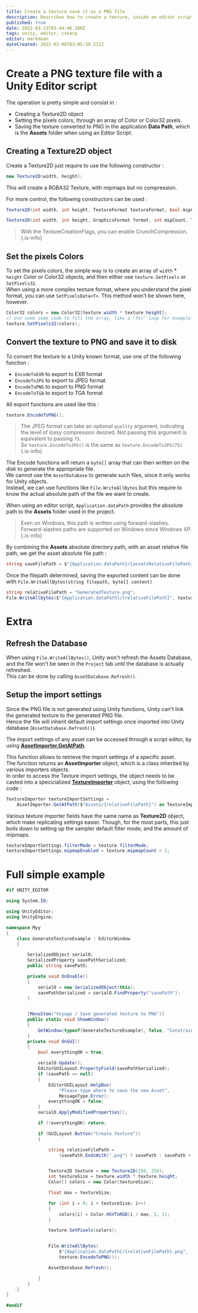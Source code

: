 ```yaml
---
title: Create a texture save it as a PNG file
description: Describes how to create a texture, inside an editor script, and save it to PNG format. This also applies for various other formats too.
published: true
date: 2022-03-13T03:44:46.506Z
tags: unity, editor, csharp
editor: markdown
dateCreated: 2022-03-06T03:05:30.511Z
---
```


# Create a PNG texture file with a Unity Editor script

The operation is pretty simple and consist in :

* Creating a Texture2D object
* Setting the pixels colors, through an array of Color or Color32 pixels.
* Saving the texture converted to PNG in the application **Data Path**, which is the **Assets** folder when using an Editor Script.

## Creating a Texture2D object

Create a Texture2D just require to use the following constructor :

```csharp
new Texture2D(width, height);
```

This will create a RGBA32 Texture, with mipmaps but no compression.

For more control, the following constructors can be used :

```csharp
Texture2D(int width, int height, TextureFormat textureFormat, bool mipChain, bool linear)
```

```csharp
Texture2D(int width, int height, GraphicsFormat format, int mipCount, TextureCreationFlags flags)
```

> With the TextureCreationFlags, you can enable CrunchCompression.
> {.is-info}

## Set the pixels Colors

To set the pixels colors, the simple way is to create an array of `width` * `height` Color or Color32 objects, and then either use `texture.SetPixels` or `SetPixels32`.  
When using a more complex texture format, where you understand the pixel format, you can use `SetPixelsData<T>`. This method won't be shown here, however.

```csharp
Color32 colors = new Color32[texture.width * texture.height];
// Use some some code to fill the array, like a "for" loop for example.
texture.SetPixels32(colors);
```

## Convert the texture to PNG and save it to disk

To convert the texture to a Unity known format, use one of the following function :
  * `EncodeToEXR` to export to EXR format
  * `EncodeToJPG` to export to JPEG format
  * `EncodeToPNG` to export to PNG format
  * `EncodeToTGA` to export to TGA format
  
All export functions are used like this :

```csharp
texture.EncodeToPNG();
```

> The JPEG format can take an optional `quality` argument, indicating the level of lossy compression desired. Not passing this argument is equivalent to passing `75`.  
> So  `texture.EncodeToJPG()` is the same as `texture.EncodeToJPG(75)`
{.is-info}


The Encode functions will return a `byte[]` array that can then written on the disk to generate the appropriate file.  
We cannot use the `AssetDatabase` to generate such files, since it only works for Unity objects.  
Instead, we can use functions like `File.WriteAllBytes` but this require to know the actual absolute path of the file we want to create.

When using an editor script, `Application.dataPath` provides the absolute path to the **Assets** folder used in the project.

> Even on Windows, this path is written using forward-slashes.  
> Forward-slashes paths are supported on Windows since Windows XP.
{.is-info}

By combining the **Assets** absolute directory path, with an asset relative file path, we get the asset absolute file path :

```csharp
string saveFilePath = $"{Application.dataPath}/{assetsRelativeFilePath}"
```

Once the filepath determined, saving the exported content can be done with `File.WriteAllBytes(string filepath, byte[] content)`

```csharp
string relativeFilePath = "GeneratedTexture.png";
File.WriteAllbytes($"{Application.dataPath}/{relativeFilePath}", texture.EncodeToPNG());
```

# Extra

## Refresh the Database

When using `File.WriteAllBytes()`, Unity won't refresh the Assets Database, and the file won't be seen in the `Project` tab until the database is actually refreshed.  
This can be done by calling `AssetDatabase.Refresh()`.

## Setup the import settings

Since the PNG file is not generated using Unity functions, Unity can't link the generated texture to the generated PNG file.  
Hence the file will inherit default import settings once imported into Unity database (`AssetDatabase.Refresh()`).

The import settings of any asset can be accessed through a script editor, by using [**AssetImporter.GetAtPath**](https://docs.unity3d.com/ScriptReference/AssetImporter.GetAtPath.html).

This function allows to retrieve the import settings of a specific asset.  
The function returns an **AssetImporter** object, which is a class inherited by various importers objects.  
In order to access the Texture import settings, the object needs to be casted into a specicialized [**TextureImporter**](https://docs.unity3d.com/ScriptReference/TextureImporter.html) object, using the following code :

```csharp
TextureImporter textureImportSettings =
    AssetImporter.GetAtPath($"Assets/{relativeFilePath}") as TextureImporter;
```

Various texture importer fields have the same name as **Texture2D** object, which make replicating settings easier. Though, for the most parts, this just boils down to setting up the sampler default filter mode, and the amount of mipmaps.

```csharp
textureImportSettings.filterMode = texture.filterMode;
textureImportSettings.mipmapEnabled = texture.mipmapCount > 1;
```

# Full simple example

```csharp
#if UNITY_EDITOR

using System.IO;

using UnityEditor;
using UnityEngine;

namespace Myy
{
    class GenerateTextureExample : EditorWindow
    {

        SerializedObject serialO;
        SerializedProperty savePathSerialized;
        public string savePath;

        private void OnEnable()
        {
            serialO = new SerializedObject(this);
            savePathSerialized = serialO.FindProperty("savePath");
        }


        [MenuItem("Voyage / Save generated texture to PNG")]
        public static void ShowWindow()
        {
            GetWindow(typeof(GenerateTextureExample), false, "Constraints");
        }
        private void OnGUI()
        {
            bool everythingOK = true;

            serialO.Update();
            EditorGUILayout.PropertyField(savePathSerialized);
            if (savePath == null)
            {
                EditorGUILayout.HelpBox(
                    "Please type where to save the new Asset",
                    MessageType.Error);
                everythingOK = false;
            }
            serialO.ApplyModifiedProperties();

            if (!everythingOK) return;

            if (GUILayout.Button("Create Texture"))
            {

                string relativeFilePath =
                    (savePath.EndsWith(".png") ? savePath : savePath + ".png");


                Texture2D texture = new Texture2D(256, 256);
                int textureSize = texture.width * texture.height;
                Color[] colors = new Color[textureSize];

                float max = textureSize;

                for (int i = 0; i < textureSize; i++)
                {
                    colors[i] = Color.HSVToRGB(i / max, 1, 1);
                }

                texture.SetPixels(colors);


                File.WriteAllBytes(
                    $"{Application.dataPath}/{relativeFilePath}.png",
                    texture.EncodeToPNG());

                AssetDatabase.Refresh();

            }
        }
    }
}

#endif
```